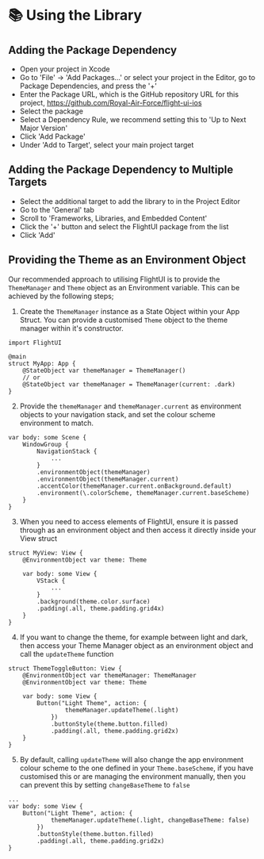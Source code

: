 # 📚 Using the Library

## Adding the Package Dependency
- Open your project in Xcode
- Go to 'File' → 'Add Packages...' or select your project in the Editor, go to Package Dependencies, and press the '+'
- Enter the Package URL, which is the GitHub repository URL for this project, https://github.com/Royal-Air-Force/flight-ui-ios
- Select the package
- Select a Dependency Rule, we recommend setting this to 'Up to Next Major Version'
- Click 'Add Package'
- Under 'Add to Target', select your main project target

## Adding the Package Dependency to Multiple Targets
- Select the additional target to add the library to in the Project Editor
- Go to the 'General' tab
- Scroll to 'Frameworks, Libraries, and Embedded Content'
- Click the '+' button and select the FlightUI package from the list
- Click 'Add'

## Providing the Theme as an Environment Object
Our recommended approach to utilising FlightUI is to provide the `ThemeManager` and `Theme` object as an Environment variable. This can be achieved by the following steps;

1. Create the `ThemeManager` instance as a State Object within your App Struct. You can provide a customised `Theme` object to the theme manager within it's constructor.
```
import FlightUI

@main
struct MyApp: App {
    @StateObject var themeManager = ThemeManager()
    // or
    @StateObject var themeManager = ThemeManager(current: .dark)
}
```
2. Provide the `themeManager` and `themeManager.current` as environment objects to your navigation stack, and set the colour scheme environment to match.
```
var body: some Scene {
    WindowGroup {
        NavigationStack {
            ...
        }
        .environmentObject(themeManager)
        .environmentObject(themeManager.current)
        .accentColor(themeManager.current.onBackground.default)
        .environment(\.colorScheme, themeManager.current.baseScheme)
    }
}
```
3. When you need to access elements of FlightUI, ensure it is passed through as an environment object and then access it directly inside your View struct
```
struct MyView: View {
    @EnvironmentObject var theme: Theme

    var body: some View {
        VStack {
            ...
        }
        .background(theme.color.surface)
        .padding(.all, theme.padding.grid4x)
    }
}
```
4. If you want to change the theme, for example between light and dark, then access your Theme Manager object as an environment object and call the `updateTheme` function
```
struct ThemeToggleButton: View {
    @EnvironmentObject var themeManager: ThemeManager
    @EnvironmentObject var theme: Theme

    var body: some View {
        Button("Light Theme", action: { 
                themeManager.updateTheme(.light)
            })
            .buttonStyle(theme.button.filled)
            .padding(.all, theme.padding.grid2x)
    }
}
```
5. By default, calling `updateTheme` will also change the app environment colour scheme to the one defined in your `Theme.baseScheme`, if you have customised this or are managing the environment manually, then you can prevent this by setting `changeBaseTheme` to `false`
```
...
var body: some View {
    Button("Light Theme", action: { 
            themeManager.updateTheme(.light, changeBaseTheme: false)
        })
        .buttonStyle(theme.button.filled)
        .padding(.all, theme.padding.grid2x)
}
```